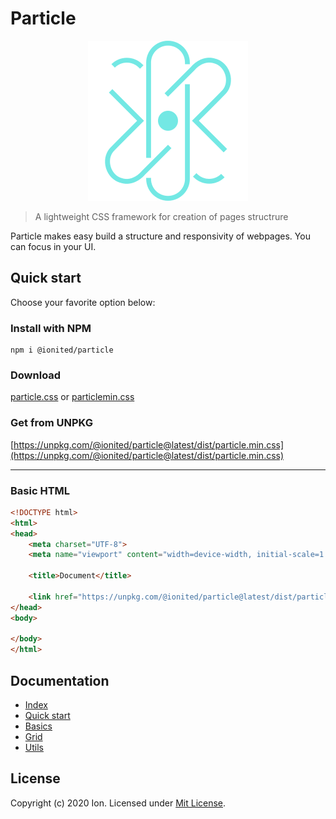# Particle

<div align="center">
    <img src="docs/imgs/logo.png" alt="Particle logo" title="Particle logo">
</div>

> A lightweight CSS framework for creation of pages structrure

Particle makes easy build a structure and responsivity of webpages. You can focus in your UI.

## Quick start

Choose your favorite option below:

### Install with NPM

```
npm i @ionited/particle
```

### Download

[particle.css](dist/particle.css) or [particlemin.css](dist/particle.min.css)

### Get from UNPKG

[https://unpkg.com/@ionited/particle@latest/dist/particle.min.css](https://unpkg.com/@ionited/particle@latest/dist/particle.min.css)

---

### Basic HTML

```html
<!DOCTYPE html>
<html>
<head>
    <meta charset="UTF-8">
    <meta name="viewport" content="width=device-width, initial-scale=1.0">

    <title>Document</title>
    
    <link href="https://unpkg.com/@ionited/particle@latest/dist/particle.min.css" rel="stylesheet">
</head>
<body>
    
</body>
</html>
```

## Documentation

- [Index](docs/README.md)
- [Quick start](docs/quick-start.md)
- [Basics](docs/basics.md)
- [Grid](docs/grid.md)
- [Utils](docs/utils.md)

## License

Copyright (c) 2020 Ion. Licensed under [Mit License](LICENSE).
